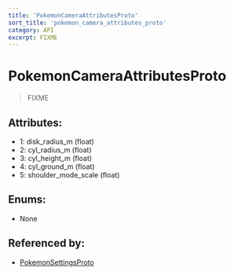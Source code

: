 ```yaml
---
title: 'PokemonCameraAttributesProto'
sort_title: 'pokemon_camera_attributes_proto'
category: API
excerpt: FIXME
---
```


# PokemonCameraAttributesProto

> FIXME

## Attributes:

- 1: disk_radius_m (float)
- 2: cyl_radius_m (float)
- 3: cyl_height_m (float)
- 4: cyl_ground_m (float)
- 5: shoulder_mode_scale (float)

## Enums:

- None

## Referenced by:

- [PokemonSettingsProto](../PokemonSettingsProto/)
